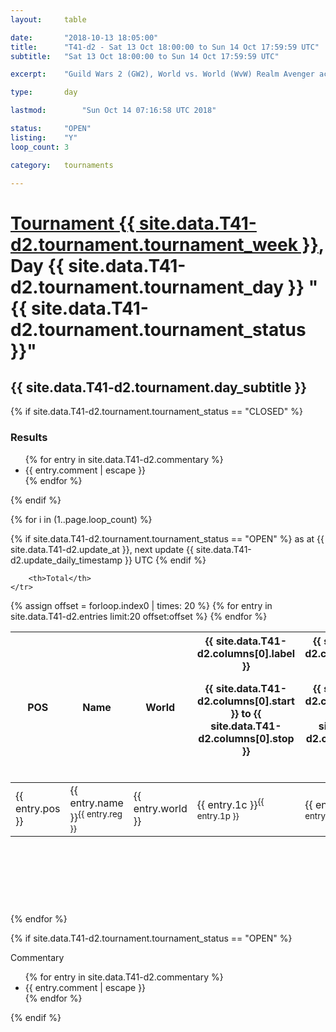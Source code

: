 ```yaml
---
layout: 	table

date: 		"2018-10-13 18:05:00"
title: 		"T41-d2 - Sat 13 Oct 18:00:00 to Sun 14 Oct 17:59:59 UTC"
subtitle: 	"Sat 13 Oct 18:00:00 to Sun 14 Oct 17:59:59 UTC"

excerpt:    "Guild Wars 2 (GW2), World vs. World (WvW) Realm Avenger achivement Tournament. \"Every Kill Counts\""

type:       day

lastmod: 		"Sun Oct 14 07:16:58 UTC 2018"

status:     "OPEN"
listing:    "Y"
loop_count: 3

category: 	tournaments

---
```

<div class="table_header">
    <h1><a href="{{ site.data.T41-d2.tournament.week_url }}">Tournament {{ site.data.T41-d2.tournament.tournament_week }}</a>, Day {{ site.data.T41-d2.tournament.tournament_day }} "{{ site.data.T41-d2.tournament.tournament_status }}"</h1>
    <h2>{{ site.data.T41-d2.tournament.day_subtitle }}</h2> 
</div>

{% if site.data.T41-d2.tournament.tournament_status == "CLOSED" %} 
<div class="commentary">
  <h3>Results</h3>
  <ul>
    {% for entry in site.data.T41-d2.commentary %}
    <li class="commentary_list">{{ entry.comment | escape }}</li>
    {% endfor %}
  </ul>
</div>
{% endif %}


{% for i in (1..page.loop_count) %}

{% if site.data.T41-d2.tournament.tournament_status == "OPEN" %} 
<span class="table_nextupdate">as at {{ site.data.T41-d2.update_at }}, next update {{ site.data.T41-d2.update_daily_timestamp }} UTC</span> 
{% endif %}

<table class="day_table">
  <colgroup>
    <col style="width:18px">
    <col style="width:55px">
    <col style="width:55px">
    <col style="width:12px">
    <col style="width:12px">
    <col style="width:12px">
    <col style="width:12px">
    <col style="width:12px">
    <col style="width:12px">
    <col style="width:12px">
    <col style="width:12px">
    <col style="width:12px">
    <col style="width:12px">
    <col style="width:12px">
    <col style="width:12px">
    <col style="width:12px">
    <col style="width:12px">
    <col style="width:12px">
    <col style="width:12px">
    <col style="width:12px">
    <col style="width:12px">
    <col style="width:12px">
    <col style="width:12px">
    <col style="width:12px">
    <col style="width:12px">
    <col style="width:12px">
    <col style="width:12px">
    <col style="width:18px">
  </colgroup>  
  <thead>
    <tr>
        <th>POS</th>
        <th class="AlignLeft">Name</th>
        <th class="AlignLeft">World</th>

<th><div class="label">{{ site.data.T41-d2.columns[0].label }}<p class="onhover">{{ site.data.T41-d2.columns[0].start }} to {{ site.data.T41-d2.columns[0].stop }}</p></div>​</th>
<th><div class="label">{{ site.data.T41-d2.columns[1].label }}<p class="onhover">{{ site.data.T41-d2.columns[1].start }} to {{ site.data.T41-d2.columns[1].stop }}</p></div>​</th>
<th><div class="label">{{ site.data.T41-d2.columns[2].label }}<p class="onhover">{{ site.data.T41-d2.columns[2].start }} to {{ site.data.T41-d2.columns[2].stop }}</p></div>​</th>
<th><div class="label">{{ site.data.T41-d2.columns[3].label }}<p class="onhover">{{ site.data.T41-d2.columns[3].start }} to {{ site.data.T41-d2.columns[3].stop }}</p></div>​</th>
<th><div class="label">{{ site.data.T41-d2.columns[4].label }}<p class="onhover">{{ site.data.T41-d2.columns[4].start }} to {{ site.data.T41-d2.columns[4].stop }}</p></div>​</th>
<th><div class="label">{{ site.data.T41-d2.columns[5].label }}<p class="onhover">{{ site.data.T41-d2.columns[5].start }} to {{ site.data.T41-d2.columns[5].stop }}</p></div>​</th>
<th><div class="label">{{ site.data.T41-d2.columns[6].label }}<p class="onhover">{{ site.data.T41-d2.columns[6].start }} to {{ site.data.T41-d2.columns[6].stop }}</p></div>​</th>
<th><div class="label">{{ site.data.T41-d2.columns[7].label }}<p class="onhover">{{ site.data.T41-d2.columns[7].start }} to {{ site.data.T41-d2.columns[7].stop }}</p></div>​</th>
<th><div class="label">{{ site.data.T41-d2.columns[8].label }}<p class="onhover">{{ site.data.T41-d2.columns[8].start }} to {{ site.data.T41-d2.columns[8].stop }}</p></div>​</th>
<th><div class="label">{{ site.data.T41-d2.columns[9].label }}<p class="onhover">{{ site.data.T41-d2.columns[9].start }} to {{ site.data.T41-d2.columns[9].stop }}</p></div>​</th>
<th><div class="label">{{ site.data.T41-d2.columns[10].label }}<p class="onhover">{{ site.data.T41-d2.columns[10].start }} to {{ site.data.T41-d2.columns[10].stop }}</p></div>​</th>

<th><div class="label">{{ site.data.T41-d2.columns[11].label }}<p class="onhover">{{ site.data.T41-d2.columns[11].start }} to {{ site.data.T41-d2.columns[11].stop }}</p></div>​</th>
<th><div class="label">{{ site.data.T41-d2.columns[12].label }}<p class="onhover">{{ site.data.T41-d2.columns[12].start }} to {{ site.data.T41-d2.columns[12].stop }}</p></div>​</th>
<th><div class="label">{{ site.data.T41-d2.columns[13].label }}<p class="onhover">{{ site.data.T41-d2.columns[13].start }} to {{ site.data.T41-d2.columns[13].stop }}</p></div>​</th>
<th><div class="label">{{ site.data.T41-d2.columns[14].label }}<p class="onhover">{{ site.data.T41-d2.columns[14].start }} to {{ site.data.T41-d2.columns[14].stop }}</p></div>​</th>
<th><div class="label">{{ site.data.T41-d2.columns[15].label }}<p class="onhover">{{ site.data.T41-d2.columns[15].start }} to {{ site.data.T41-d2.columns[15].stop }}</p></div>​</th>
<th><div class="label">{{ site.data.T41-d2.columns[16].label }}<p class="onhover">{{ site.data.T41-d2.columns[16].start }} to {{ site.data.T41-d2.columns[16].stop }}</p></div>​</th>
<th><div class="label">{{ site.data.T41-d2.columns[17].label }}<p class="onhover">{{ site.data.T41-d2.columns[17].start }} to {{ site.data.T41-d2.columns[17].stop }}</p></div>​</th>
<th><div class="label">{{ site.data.T41-d2.columns[18].label }}<p class="onhover">{{ site.data.T41-d2.columns[18].start }} to {{ site.data.T41-d2.columns[18].stop }}</p></div>​</th>
<th><div class="label">{{ site.data.T41-d2.columns[19].label }}<p class="onhover">{{ site.data.T41-d2.columns[19].start }} to {{ site.data.T41-d2.columns[19].stop }}</p></div>​</th>
<th><div class="label">{{ site.data.T41-d2.columns[20].label }}<p class="onhover">{{ site.data.T41-d2.columns[20].start }} to {{ site.data.T41-d2.columns[20].stop }}</p></div>​</th>

<th><div class="label">{{ site.data.T41-d2.columns[21].label }}<p class="onhover">{{ site.data.T41-d2.columns[21].start }} to {{ site.data.T41-d2.columns[21].stop }}</p></div>​</th>
<th><div class="label">{{ site.data.T41-d2.columns[22].label }}<p class="onhover">{{ site.data.T41-d2.columns[22].start }} to {{ site.data.T41-d2.columns[22].stop }}</p></div>​</th>
<th><div class="label">{{ site.data.T41-d2.columns[23].label }}<p class="onhover">{{ site.data.T41-d2.columns[23].start }} to {{ site.data.T41-d2.columns[23].stop }}</p></div>​</th>

        <th>Total</th>
    </tr>
  </thead>
  {% assign offset = forloop.index0 | times: 20 %}
<tbody>
{% for entry in site.data.T41-d2.entries limit:20 offset:offset %}
  <tr>
    <td class="pl{{ entry.pos }}">{{ entry.pos }}</td>
    <td class="AlignLeft">{{ entry.name }}<sup>{{ entry.reg }}</sup></td>
    <td class="AlignLeft">{{ entry.world }}</td>
    <td class="pl{{ entry.1p }}">{{ entry.1c }}<sup>{{ entry.1p }}</sup></td>
    <td class="pl{{ entry.2p }}">{{ entry.2c }}<sup>{{ entry.2p }}</sup></td>
    <td class="pl{{ entry.3p }}">{{ entry.3c }}<sup>{{ entry.3p }}</sup></td>
    <td class="pl{{ entry.4p }}">{{ entry.4c }}<sup>{{ entry.4p }}</sup></td>
    <td class="pl{{ entry.5p }}">{{ entry.5c }}<sup>{{ entry.5p }}</sup></td>
    <td class="pl{{ entry.6p }}">{{ entry.6c }}<sup>{{ entry.6p }}</sup></td>
    <td class="pl{{ entry.7p }}">{{ entry.7c }}<sup>{{ entry.7p }}</sup></td>
    <td class="pl{{ entry.8p }}">{{ entry.8c }}<sup>{{ entry.8p }}</sup></td>
    <td class="pl{{ entry.9p }}">{{ entry.9c }}<sup>{{ entry.9p }}</sup></td>
    <td class="pl{{ entry.10p }}">{{ entry.10c }}<sup>{{ entry.10p }}</sup></td>
    <td class="pl{{ entry.11p }}">{{ entry.11c }}<sup>{{ entry.11p }}</sup></td>
    <td class="pl{{ entry.12p }}">{{ entry.12c }}<sup>{{ entry.12p }}</sup></td>
    <td class="pl{{ entry.13p }}">{{ entry.13c }}<sup>{{ entry.13p }}</sup></td>
    <td class="pl{{ entry.14p }}">{{ entry.14c }}<sup>{{ entry.14p }}</sup></td>
    <td class="pl{{ entry.15p }}">{{ entry.15c }}<sup>{{ entry.15p }}</sup></td>
    <td class="pl{{ entry.16p }}">{{ entry.16c }}<sup>{{ entry.16p }}</sup></td>
    <td class="pl{{ entry.17p }}">{{ entry.17c }}<sup>{{ entry.17p }}</sup></td>
    <td class="pl{{ entry.18p }}">{{ entry.18c }}<sup>{{ entry.18p }}</sup></td>
    <td class="pl{{ entry.19p }}">{{ entry.19c }}<sup>{{ entry.19p }}</sup></td>
    <td class="pl{{ entry.20p }}">{{ entry.20c }}<sup>{{ entry.20p }}</sup></td>
    <td class="pl{{ entry.21p }}">{{ entry.21c }}<sup>{{ entry.21p }}</sup></td>
    <td class="pl{{ entry.22p }}">{{ entry.22c }}<sup>{{ entry.22p }}</sup></td>
    <td class="pl{{ entry.23p }}">{{ entry.23c }}<sup>{{ entry.23p }}</sup></td>
    <td class="pl{{ entry.24p }}">{{ entry.24c }}<sup>{{ entry.24p }}</sup></td>
    <td>{{ entry.total }}</td>
  </tr>
{% endfor %}  
</tbody>
</table>
<div class="leaderboard">
  <script async src="//pagead2.googlesyndication.com/pagead/js/adsbygoogle.js"></script>
  <!-- 728x90 -->
  <ins class="adsbygoogle"
       style="display:inline-block;width:728px;height:90px"
       data-ad-client="ca-pub-3274917281288240"
       data-ad-slot="3870538733"></ins>
  <script>
  (adsbygoogle = window.adsbygoogle || []).push({});
  </script>    
</div>
<br />
{% endfor %}

{% if site.data.T41-d2.tournament.tournament_status == "OPEN" %} 
<div class="commentary">
  <span class="commentary_title">Commentary</span>
  <ul>
    {% for entry in site.data.T41-d2.commentary %}
    <li class="commentary_list">{{ entry.comment | escape }}</li>
    {% endfor %}
  </ul>
</div>
{% endif %}



